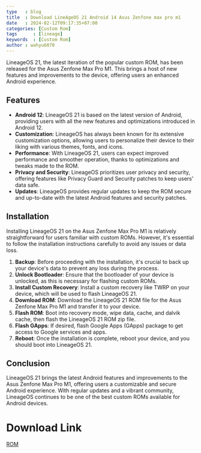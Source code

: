 ```yaml
---
type   : blog
title  : Download LineAgeOS 21 Android 14 Asus Zenfone max pro m1
date   : 2024-02-12T09:17:35+07:00
categories: [Custom Rom]
tags      : [lineage]
keywords  : [Custom Rom]
author : wahyu6070
---
```



LineageOS 21, the latest iteration of the popular custom ROM, has been released for the Asus Zenfone Max Pro M1. This brings a host of new features and improvements to the device, offering users an enhanced Android experience.

## Features
- **Android 12**: LineageOS 21 is based on the latest version of Android, providing users with all the new features and optimizations introduced in Android 12.
- **Customization**: LineageOS has always been known for its extensive customization options, allowing users to personalize their device to their liking with various themes, fonts, and icons.
- **Performance**: With LineageOS 21, users can expect improved performance and smoother operation, thanks to optimizations and tweaks made to the ROM.
- **Privacy and Security**: LineageOS prioritizes user privacy and security, offering features like Privacy Guard and Security patches to keep users' data safe.
- **Updates**: LineageOS provides regular updates to keep the ROM secure and up-to-date with the latest Android features and security patches.

## Installation
Installing LineageOS 21 on the Asus Zenfone Max Pro M1 is relatively straightforward for users familiar with custom ROMs. However, it's essential to follow the installation instructions carefully to avoid any issues or data loss.

1. **Backup**: Before proceeding with the installation, it's crucial to back up your device's data to prevent any loss during the process.
2. **Unlock Bootloader**: Ensure that the bootloader of your device is unlocked, as this is necessary for flashing custom ROMs.
3. **Install Custom Recovery**: Install a custom recovery like TWRP on your device, which will be used to flash LineageOS 21.
4. **Download ROM**: Download the LineageOS 21 ROM file for the Asus Zenfone Max Pro M1 and transfer it to your device.
5. **Flash ROM**: Boot into recovery mode, wipe data, cache, and dalvik cache, then flash the LineageOS 21 ROM zip file.
6. **Flash GApps**: If desired, flash Google Apps (GApps) package to get access to Google services and apps.
7. **Reboot**: Once the installation is complete, reboot your device, and you should boot into LineageOS 21.

## Conclusion
LineageOS 21 brings the latest Android features and improvements to the Asus Zenfone Max Pro M1, offering users a customizable and secure Android experience. With regular updates and a vibrant community, LineageOS continues to be one of the best custom ROMs available for Android devices.

# Download Link
[ROM](https://vivekachooz.github.io/los_X00TD.html)


